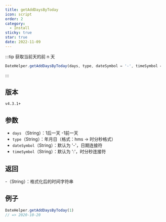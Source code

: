 ```yaml
---
title: getAddDaysByToday
icon: script
order: 2
category:
  - Install
sticky: true
star: true
date: 2022-11-09
---
```


:::tip 获取当前天的前 n 天
```js
DateHelper.getAddDaysByToday(days, type, dateSymbol = '-', timeSymbol = ':');
```
:::

## 版本

`v4.3.1+`

## 参数

- `days` （String）：1后一天 -1前一天
- `type`（String）：年月日（格式：hms → 时分秒格式）
- `dateSymbol`（String）：默认为 '-'，日期连接符
- `timeSymbol`（String）：默认为 ':'，时分秒连接符

## 返回

-（String）：格式化后的时间字符串

## 例子

```js
DateHelper.getAddDaysByToday(1)
// => 2020-10-20
```
